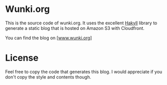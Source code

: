 # Wunki.org

This is the source code of wunki.org. It uses the excellent [Hakyll] library
to generate a static blog that is hosted on Amazon S3 with Cloudfront.

You can find the blog on [www.wunki.org]

# License

Feel free to copy the code that generates this blog. I would appreciate if you
don't copy the style and contents though.

[Hakyll]: http://jaspervdj.be/hakyll/
[www.wunki.org]: http://www.wunki.org

